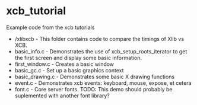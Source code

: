 xcb_tutorial
============

Example code from the xcb tutorials

* /xlibxcb - This folder contains code to compare the timings of Xlib vs XCB.
* basic_info.c - Demonstrates the use of xcb_setup_roots_iterator to get the first screen and display some basic
information.
* first_window.c - Creates a basic window
* basic_gc.c - Set up a basic graphics context
* basic_drawing.c - Demonstrates some basic X drawing functions
* event.c - Demonstrates xcb events: keyboard, mouse, expose, et cetera
* font.c - Core server fonts. TODO: This demo should probably be suplemented with another font library?
